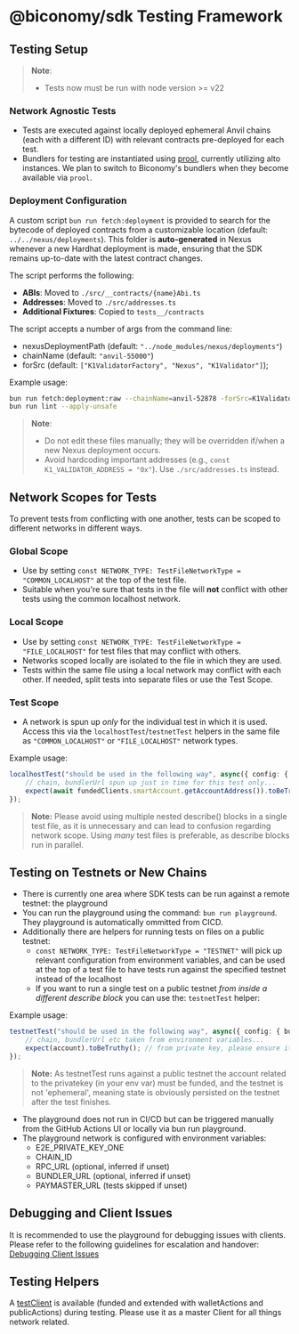 # @biconomy/sdk Testing Framework

## Testing Setup

> **Note**:  
> - Tests now must be run with node version >= v22

### Network Agnostic Tests
- Tests are executed against locally deployed ephemeral Anvil chains (each with a different ID) with relevant contracts pre-deployed for each test.
- Bundlers for testing are instantiated using [prool](https://github.com/wevm/prool), currently utilizing alto instances. We plan to switch to Biconomy's bundlers when they become available via `prool`.

### Deployment Configuration
A custom script `bun run fetch:deployment` is provided to search for the bytecode of deployed contracts from a customizable location (default: `../../nexus/deployments`). This folder is **auto-generated** in Nexus whenever a new Hardhat deployment is made, ensuring that the SDK remains up-to-date with the latest contract changes.

The script performs the following:
- **ABIs**: Moved to `./src/__contracts/{name}Abi.ts`
- **Addresses**: Moved to `./src/addresses.ts`
- **Additional Fixtures**: Copied to `tests__/contracts`

The script accepts a number of args from the command line:
  - nexusDeploymentPath (default: `"../node_modules/nexus/deployments"`)
  - chainName (default: `"anvil-55000"`)
  - forSrc (default: `["K1ValidatorFactory", "Nexus", "K1Validator"]`);

Example usage:
```bash
bun run fetch:deployment:raw --chainName=anvil-52878 -forSrc=K1Validator -forSrc=Nexus --nexusDeploymentPath=../../nexus/deployments
bun run lint --apply-unsafe
```

> **Note**:  
> - Do not edit these files manually; they will be overridden if/when a new Nexus deployment occurs.
> - Avoid hardcoding important addresses (e.g., `const K1_VALIDATOR_ADDRESS = "0x"`). Use `./src/addresses.ts` instead.

## Network Scopes for Tests

To prevent tests from conflicting with one another, tests can be scoped to different networks in different ways.

### Global Scope
- Use by setting `const NETWORK_TYPE: TestFileNetworkType = "COMMON_LOCALHOST"` at the top of the test file.
- Suitable when you're sure that tests in the file will **not** conflict with other tests using the common localhost network.

### Local Scope
- Use by setting `const NETWORK_TYPE: TestFileNetworkType = "FILE_LOCALHOST"` for test files that may conflict with others.
- Networks scoped locally are isolated to the file in which they are used.
- Tests within the same file using a local network may conflict with each other. If needed, split tests into separate files or use the Test Scope.

### Test Scope
- A network is spun up *only* for the individual test in which it is used. Access this via the `localhostTest`/`testnetTest` helpers in the same file as `"COMMON_LOCALHOST"` or `"FILE_LOCALHOST"` network types.

Example usage:
```ts
localhostTest("should be used in the following way", async({ config: { bundlerUrl, chain, fundedClients }}) => {
    // chain, bundlerUrl spun up just in time for this test only...
    expect(await fundedClients.smartAccount.getAccountAddress()).toBeTruthy();
});
```

> **Note:** 
> Please avoid using multiple nested describe() blocks in a single test file, as it is unnecessary and can lead to confusion regarding network scope.
> Using *many* test files is preferable, as describe blocks run in parallel. 

## Testing on Testnets or New Chains
- There is currently one area where SDK tests can be run against a remote testnet: the playground
- You can run the playground using the command: `bun run playground`. They playground is automatically ommitted from CICD.
- Additionally there are helpers for running tests on files on a public testnet:
    - `const NETWORK_TYPE: TestFileNetworkType = "TESTNET"` will pick up relevant configuration from environment variables, and can be used at the top of a test file to have tests run against the specified testnet instead of the localhost
    - If you want to run a single test on a public testnet *from inside a different describe block* you can use the: `testnetTest` helper:

Example usage:
```ts
testnetTest("should be used in the following way", async({ config: { bundlerUrl, chain, account }}) => {
    // chain, bundlerUrl etc taken from environment variables...
    expect(account).toBeTruthy(); // from private key, please ensure it is funded if sending txs
});
```

> **Note:** 
> As testnetTest runs against a public testnet the account related to the privatekey (in your env var) must be funded, and the testnet is not 'ephemeral', meaning state is obviously persisted on the testnet after the test finishes. 

- The playground does not run in CI/CD but can be triggered manually from the GitHub Actions UI or locally via bun run playground.
- The playground network is configured with environment variables:
    - E2E_PRIVATE_KEY_ONE
    - CHAIN_ID
    - RPC_URL (optional, inferred if unset)
    - BUNDLER_URL (optional, inferred if unset)
    - PAYMASTER_URL (tests skipped if unset)

## Debugging and Client Issues
It is recommended to use the playground for debugging issues with clients. Please refer to the following guidelines for escalation and handover: [Debugging Client Issues](https://www.notion.so/biconomy/Debugging-Client-Issues-cc01c1cab0224c87b37a4d283370165b)

## Testing Helpers
A [testClient](https://viem.sh/docs/clients/test#extending-with-public--wallet-actions) is available (funded and extended with walletActions and publicActions) during testing. Please use it as a master Client for all things network related. 

